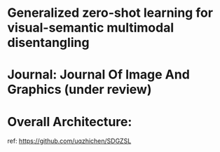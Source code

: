 # Generalized zero-shot learning for visual-semantic multimodal disentangling
# Journal: Journal Of Image And Graphics (under review)
# Overall Architecture:
ref: https://github.com/uqzhichen/SDGZSL
